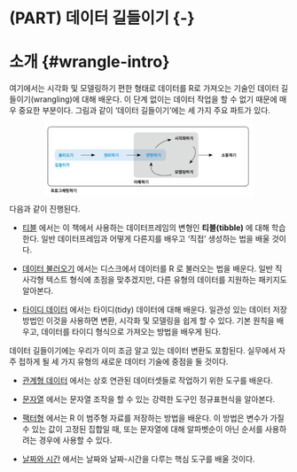 
# (PART) 데이터 길들이기 {-}

# 소개 {#wrangle-intro}

여기에서는 시각화 및 모델링하기 편한 형태로 데이터를 R로 가져오는 기술인 데이터 길들이기(wrangling)에 대해 배운다. 이 단계 없이는 데이터 작업을 할 수 없기 때문에 매우 중요한 부분이다. 그림과 같이 ‘데이터 길들이기’에는 세 가지 주요 파트가 있다.

<img src="diagrams/data-science-wrangle-kr.png" width="75%" style="display: block; margin: auto;" />

다음과 같이 진행된다. 
 
* [티블](#tibble) 에서는 이 책에서 사용하는 데이터프레임의 변형인 **티블(tibble)** 에 대해 학습한다. 일반 데이터프레임과 어떻게 다른지를 배우고 ‘직접’ 생성하는 법을 배울 것이다.

* [데이터 불러오기](#data-import) 에서는 디스크에서 데이터를 R 로 불러오는 법을 배운다. 일반 직사각형 텍스트 형식에 초점을 맞추겠지만, 다른 유형의 데이터를 지원하는 패키지도 알아본다.

* [타이디 데이터](#tidy-data) 에서는 타이디(tidy) 데이터에 대해 배운다. 일관성 있는 데이터 저장방법인 이것을 사용하면 변환, 시각화 및 모델링을 쉽게 할 수 있다. 기본 원칙을 배우고, 데이터를 타이디 형식으로 가져오는 방법을 배우게 된다. 
 
데이터 길들이기에는 우리가 이미 조금 알고 있는 데이터 변환도 포함된다. 실무에서 자주 접하게 될 세 가지 유형의 새로운 데이터 기술에 중점을 둘 것이다. 
* [관계형 데이터](#relational-data) 에서는 상호 연관된 데이터셋들로 작업하기 위한 도구를 배운다. 

* [문자열](#strings) 에서는 문자열 조작을 할 수 있는 강력한 도구인 정규표현식을 알아본다. 

* [팩터형](#factors) 에서는 R 이 범주형 자료를 저장하는 방법을 배운다. 이 방법은 변수가 가질 수 있는 값이 고정된 집합일 때, 또는 문자열에 대해 알파벳순이 아닌 순서를 사용하려는 경우에 사용할 수 있다.

* [날짜와 시간](#dates-and-times) 에서는 날짜와 날짜-시간을 다루는 핵심 도구를 배울 것이다. 
